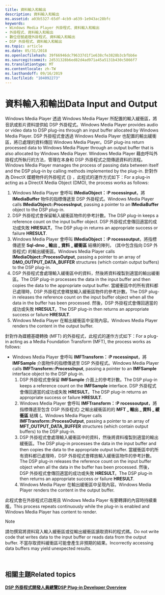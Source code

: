 ```yaml
---
title: 資料輸入和輸出
description: 資料輸入和輸出
ms.assetid: a03b5327-65df-4cb9-a639-1e943ac28bfc
keywords:
- Windows Media Player 外掛程式、資料輸入和輸出
- 外掛程式、資料輸入和輸出
- 數位信號處理外掛程式、資料輸入和輸出
- DSP 外掛程式、資料輸入和輸出
ms.topic: article
ms.date: 05/31/2018
ms.openlocfilehash: 39f66946dc796337d1f1e638cfe3828b3cbfbb6e
ms.sourcegitcommit: 2d531328b6ed82d4ad971a45a5131b430c5866f7
ms.translationtype: MT
ms.contentlocale: zh-TW
ms.lasthandoff: 09/16/2019
ms.locfileid: "104092273"
---
```

# <a name="data-input-and-output"></a><span data-ttu-id="bb4e1-107">資料輸入和輸出</span><span class="sxs-lookup"><span data-stu-id="bb4e1-107">Data Input and Output</span></span>

<span data-ttu-id="bb4e1-108">Windows Media Player 透過 Windows Media Player 所配置的輸入緩衝區，將音訊或影片資料提供給 DSP 外掛程式。</span><span class="sxs-lookup"><span data-stu-id="bb4e1-108">Windows Media Player provides audio or video data to DSP plug-ins through an input buffer allocated by Windows Media Player.</span></span> <span data-ttu-id="bb4e1-109">DSP 外掛程式會透過 Windows Media Player 也配置的輸出緩衝區，將已處理的資料傳回 Windows Media Player。</span><span class="sxs-lookup"><span data-stu-id="bb4e1-109">DSP plug-ins return processed data to Windows Media Player through an output buffer that is also allocated by Windows Media Player.</span></span> <span data-ttu-id="bb4e1-110">Windows Media Player 藉由呼叫外掛程式所執行的方法，管理在本身和 DSP 外掛程式之間傳遞資料的流程。</span><span class="sxs-lookup"><span data-stu-id="bb4e1-110">Windows Media Player manages the process of passing data between itself and the DSP plug-in by calling methods implemented by the plug-in.</span></span> <span data-ttu-id="bb4e1-111">針對作為 DirectX 媒體物件的外掛程式 (]) ，此程式的運作方式如下：</span><span class="sxs-lookup"><span data-stu-id="bb4e1-111">For a plug-in acting as a DirectX Media Object (DMO), the process works as follows:</span></span>

1.  <span data-ttu-id="bb4e1-112">Windows Media Player 會呼叫 **IMediaObject：:P rocessinput**，將 **IMediaBuffer** 物件的指標傳遞至 DSP 外掛程式。</span><span class="sxs-lookup"><span data-stu-id="bb4e1-112">Windows Media Player calls **IMediaObject::ProcessInput**, passing a pointer to an **IMediaBuffer** object to the DSP plug-in.</span></span>
2.  <span data-ttu-id="bb4e1-113">DSP 外掛程式會保留輸入緩衝區物件的參考計數。</span><span class="sxs-lookup"><span data-stu-id="bb4e1-113">The DSP plug-in keeps a reference count on the input buffer object.</span></span> <span data-ttu-id="bb4e1-114">DSP 外掛程式會傳回適當的成功或失敗 **HRESULT**。</span><span class="sxs-lookup"><span data-stu-id="bb4e1-114">The DSP plug-in returns an appropriate success or failure **HRESULT**.</span></span>
3.  <span data-ttu-id="bb4e1-115">Windows Media Player 會呼叫 **IMediaObject：:P rocessoutput**，將指標傳遞至 **Sql-dmo \_ 輸出 \_ 資料 \_ 緩衝區** 結構的陣列， (其中包含指向 DSP 外掛程式) 的輸出緩衝區。</span><span class="sxs-lookup"><span data-stu-id="bb4e1-115">Windows Media Player calls **IMediaObject::ProcessOutput**, passing a pointer to an array of **DMO\_OUTPUT\_DATA\_BUFFER** structures (which contain output buffers) to the DSP plug-in.</span></span>
4.  <span data-ttu-id="bb4e1-116">DSP 外掛程式會處理輸入緩衝區中的資料，然後將資料複製到適當的輸出緩衝區。</span><span class="sxs-lookup"><span data-stu-id="bb4e1-116">The DSP plug-in processes the data in the input buffer and then copies the data to the appropriate output buffer.</span></span> <span data-ttu-id="bb4e1-117">當緩衝區中的所有資料都已處理時，DSP 外掛程式會釋放輸入緩衝區物件的參考計數。</span><span class="sxs-lookup"><span data-stu-id="bb4e1-117">The DSP plug-in releases the reference count on the input buffer object when all the data in the buffer has been processed.</span></span> <span data-ttu-id="bb4e1-118">然後，DSP 外掛程式會傳回適當的成功或失敗 **HRESULT**。</span><span class="sxs-lookup"><span data-stu-id="bb4e1-118">The DSP plug-in then returns an appropriate success or failure **HRESULT**.</span></span>
5.  <span data-ttu-id="bb4e1-119">Windows Media Player 在輸出緩衝區中呈現內容。</span><span class="sxs-lookup"><span data-stu-id="bb4e1-119">Windows Media Player renders the content in the output buffer.</span></span>

<span data-ttu-id="bb4e1-120">針對作為媒體基礎轉換 (MFT) 的外掛程式，此程式的運作方式如下：</span><span class="sxs-lookup"><span data-stu-id="bb4e1-120">For a plug-in acting as a Media Foundation Transform (MFT), the process works as follows:</span></span>

-   <span data-ttu-id="bb4e1-121">Windows Media Player 會呼叫 **IMFTransform：:P rocessinput**，將 **IMFSample** 介面物件的指標傳遞至 DSP 外掛程式。</span><span class="sxs-lookup"><span data-stu-id="bb4e1-121">Windows Media Player calls **IMFTransform::ProcessInput**, passing a pointer to an **IMFSample** interface object to the DSP plug-in.</span></span>
    1.  <span data-ttu-id="bb4e1-122">DSP 外掛程式會保留 **IMFSample** 介面上的參考計數。</span><span class="sxs-lookup"><span data-stu-id="bb4e1-122">The DSP plug-in keeps a reference count on the **IMFSample** interface.</span></span> <span data-ttu-id="bb4e1-123">DSP 外掛程式會傳回適當的成功或失敗 **HRESULT**。</span><span class="sxs-lookup"><span data-stu-id="bb4e1-123">The DSP plug-in returns an appropriate success or failure **HRESULT**.</span></span>
    2.  <span data-ttu-id="bb4e1-124">Windows Media Player 會呼叫 **IMFTransform：:P rocessoutput**，將指標傳遞至包含 DSP 外掛程式) 之輸出緩衝區的的 **MFT \_ 輸出 \_ 資料 \_ 緩衝區** 結構 (。</span><span class="sxs-lookup"><span data-stu-id="bb4e1-124">Windows Media Player calls **IMFTransform::ProcessOutput**, passing a pointer to an array of **MFT\_OUTPUT\_DATA\_BUFFER** structures (which contain output buffers) to the DSP plug-in.</span></span>
    3.  <span data-ttu-id="bb4e1-125">DSP 外掛程式會處理輸入緩衝區中的資料，然後將資料複製到適當的輸出緩衝區。</span><span class="sxs-lookup"><span data-stu-id="bb4e1-125">The DSP plug-in processes the data in the input buffer and then copies the data to the appropriate output buffer.</span></span> <span data-ttu-id="bb4e1-126">當緩衝區中的所有資料都已處理時，DSP 外掛程式會釋放輸入緩衝區物件的參考計數。</span><span class="sxs-lookup"><span data-stu-id="bb4e1-126">The DSP plug-in releases the reference count on the input buffer object when all the data in the buffer has been processed.</span></span> <span data-ttu-id="bb4e1-127">然後，DSP 外掛程式會傳回適當的成功或失敗 **HRESULT**。</span><span class="sxs-lookup"><span data-stu-id="bb4e1-127">The DSP plug-in then returns an appropriate success or failure **HRESULT**.</span></span>
    4.  <span data-ttu-id="bb4e1-128">Windows Media Player 在輸出緩衝區中呈現內容。</span><span class="sxs-lookup"><span data-stu-id="bb4e1-128">Windows Media Player renders the content in the output buffer.</span></span>

<span data-ttu-id="bb4e1-129">此程式會在外掛程式已啟用且 Windows Media Player 有要轉譯的內容時持續重複。</span><span class="sxs-lookup"><span data-stu-id="bb4e1-129">This process repeats continuously while the plug-in is enabled and Windows Media Player has content to render.</span></span>

> [!Note]  
> <span data-ttu-id="bb4e1-130">請勿撰寫將資料寫入輸入緩衝區或從輸出緩衝區讀取資料的程式碼。</span><span class="sxs-lookup"><span data-stu-id="bb4e1-130">Do not write code that writes data to the input buffer or reads data from the output buffer.</span></span> <span data-ttu-id="bb4e1-131">不當存取資料緩衝區可能會產生非預期的結果。</span><span class="sxs-lookup"><span data-stu-id="bb4e1-131">Incorrectly accessing data buffers may yield unexpected results.</span></span>

 

## <a name="related-topics"></a><span data-ttu-id="bb4e1-132">相關主題</span><span class="sxs-lookup"><span data-stu-id="bb4e1-132">Related topics</span></span>

<dl> <dt>

[<span data-ttu-id="bb4e1-133">**DSP 外掛程式開發人員總覽**</span><span class="sxs-lookup"><span data-stu-id="bb4e1-133">**DSP Plug-in Developer Overview**</span></span>](dsp-plug-in-developer-overview.md)
</dt> </dl>

 

 




